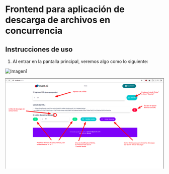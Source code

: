 # Frontend para aplicación de descarga de archivos en concurrencia

## Instrucciones de uso

1. Al entrar en la pantalla principal, veremos algo como lo siguiente:

![Imagen1](http://ejtrsolo.guauwowzacatecas.com/imagen1.png)

![Imagen1.1](screenshots/imagen1.png)
